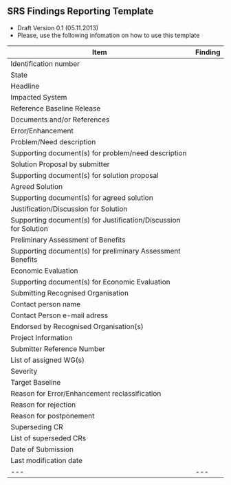 ## SRS Findings Reporting Template
* Draft Version 0.1 (05.11.2013)
* Please, use the following infomation on how to use this template

| Item | Finding |
| ---- | ---- |
|Identification number| |
|State | |
|Headline | |
|Impacted System | |
|Reference Baseline Release | |
|Documents and/or References  | |
|Error/Enhancement | |
|Problem/Need description | |
|Supporting document(s) for problem/need description | |
|Solution Proposal by submitter | |
|Supporting document(s) for solution proposal | |
|Agreed Solution | |
|Supporting document(s) for agreed solution | |
|Justification/Discussion for Solution | |
|Supporting document(s) for Justification/Discussion for Solution
|Preliminary Assessment of Benefits | |
|Supporting document(s) for preliminary Assessment Benefits | |
|Economic Evaluation | |
|Supporting document(s) for Economic Evaluation  | |
|Submitting Recognised Organisation | |
|Contact person name | |
|Contact Person e-mail adress | |
|Endorsed by Recognised Organisation(s) | |
|Project Information | |
|Submitter Reference Number  | |
|List of assigned WG(s) | |
|Severity | |
|Target Baseline | |
|Reason for Error/Enhancement reclassification | |
|Reason for rejection | |
|Reason for postponement | |
|Superseding CR | |
|List of superseded CRs  | |
|Date of Submission | |
|Last modification date | |
| --- | --- |
